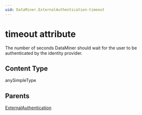 ```yaml
---
uid: DataMiner.ExternalAuthentication-timeout
---
```


# timeout attribute

The number of seconds DataMiner should wait for the user to be authenticated by the identity provider.

## Content Type

anySimpleType

## Parents

[ExternalAuthentication](xref:DataMiner.ExternalAuthentication)

